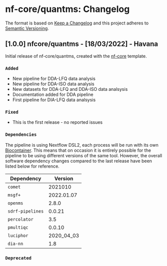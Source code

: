 # nf-core/quantms: Changelog

The format is based on [Keep a Changelog](https://keepachangelog.com/en/1.0.0/)
and this project adheres to [Semantic Versioning](https://semver.org/spec/v2.0.0.html).

## [1.0.0] nfcore/quantms - [18/03/2022] - Havana

Initial release of nf-core/quantms, created with the [nf-core](https://nf-co.re/) template.

### `Added`

* New pipeline for DDA-LFQ data analysis
* New pipeline for DDA-ISO data analysis
* New datasets for DDA-LFQ and DDA-ISO data analsysis
* Documentation added for DDA pipeline
* First pipeline for DIA-LFQ data analsysis

### `Fixed`

* This is the first release - no reported issues

### `Dependencies`

The pipeline is using Nextflow DSL2, each process will be run with its own [Biocontainer](https://biocontainers.pro/#/registry). This means that on occasion it is entirely possible for the pipeline to be using different versions of the same tool. However, the overall software dependency changes compared to the last release have been listed below for reference.

| Dependency       | Version      |
|------------------|--------------|
| `comet`          |  2021010     |
| `msgf+`          |  2022.01.07  |
| `openms`         |  2.8.0       |
| `sdrf-pipelines` |  0.0.21      |
| `percolator`     |  3.5         |
| `pmultiqc`       |  0.0.10      |
| `luciphor`       |  2020_04_03  |
| `dia-nn`         |  1.8         |

### `Deprecated`
